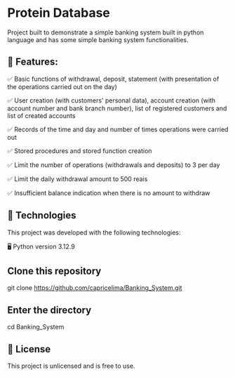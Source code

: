 # Protein Database
Project built to demonstrate a simple banking system built in python language and has some simple banking system functionalities.

## 📌 Features:
✅ Basic functions of withdrawal, deposit, statement (with presentation of the operations carried out on the day)

✅ User creation (with customers' personal data), account creation (with account number and bank branch number), list of registered customers
 and list of created accounts

✅ Records of the time and day and number of times operations were carried out

✅ Stored procedures and stored function creation

✅ Limit the number of operations (withdrawals and deposits) to 3 per day

✅ Limit the daily withdrawal amount to 500 reais

✅ Insufficient balance indication when there is no amount to withdraw


## 🚀 Technologies
This project was developed with the following technologies:

🖥️ Python version 3.12.9

## Clone this repository
git clone https://github.com/capricelima/Banking_System.git

## Enter the directory
cd Banking_System

## 📝 License
This project is unlicensed and is free to use.
